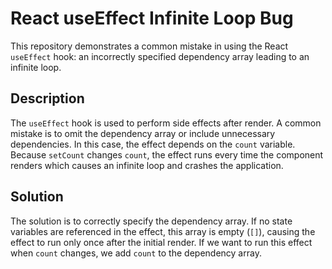 # React useEffect Infinite Loop Bug

This repository demonstrates a common mistake in using the React `useEffect` hook: an incorrectly specified dependency array leading to an infinite loop.

## Description

The `useEffect` hook is used to perform side effects after render.  A common mistake is to omit the dependency array or include unnecessary dependencies. In this case, the effect depends on the `count` variable. Because `setCount` changes `count`, the effect runs every time the component renders which causes an infinite loop and crashes the application.

## Solution

The solution is to correctly specify the dependency array. If no state variables are referenced in the effect, this array is empty (`[]`), causing the effect to run only once after the initial render.  If we want to run this effect when `count` changes, we add `count` to the dependency array.